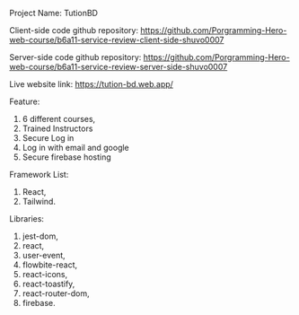 Project Name: TutionBD

Client-side code github repository: https://github.com/Porgramming-Hero-web-course/b6a11-service-review-client-side-shuvo0007

Server-side code github repository: https://github.com/Porgramming-Hero-web-course/b6a11-service-review-server-side-shuvo0007

Live website link: https://tution-bd.web.app/

Feature:

1. 6 different courses,
2. Trained Instructors
3. Secure Log in
4. Log in with email and google
5. Secure firebase hosting

Framework List:

1. React,
2. Tailwind.

Libraries:

1. jest-dom,
2. react,
3. user-event,
4. flowbite-react,
5. react-icons,
6. react-toastify,
7. react-router-dom,
8. firebase.
